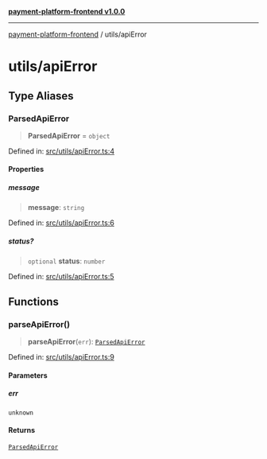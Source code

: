 [**payment-platform-frontend v1.0.0**](../README.md)

***

[payment-platform-frontend](../README.md) / utils/apiError

# utils/apiError

## Type Aliases

### ParsedApiError

> **ParsedApiError** = `object`

Defined in: [src/utils/apiError.ts:4](https://github.com/lsendel/sass/blob/main/frontend/src/utils/apiError.ts#L4)

#### Properties

##### message

> **message**: `string`

Defined in: [src/utils/apiError.ts:6](https://github.com/lsendel/sass/blob/main/frontend/src/utils/apiError.ts#L6)

##### status?

> `optional` **status**: `number`

Defined in: [src/utils/apiError.ts:5](https://github.com/lsendel/sass/blob/main/frontend/src/utils/apiError.ts#L5)

## Functions

### parseApiError()

> **parseApiError**(`err`): [`ParsedApiError`](#parsedapierror)

Defined in: [src/utils/apiError.ts:9](https://github.com/lsendel/sass/blob/main/frontend/src/utils/apiError.ts#L9)

#### Parameters

##### err

`unknown`

#### Returns

[`ParsedApiError`](#parsedapierror)
